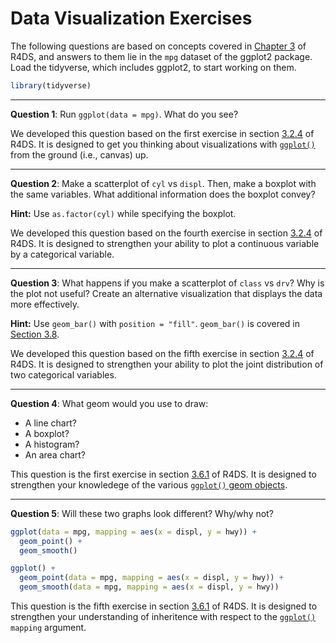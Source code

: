 Data Visualization Exercises
================

The following questions are based on concepts covered in [Chapter 3](http://r4ds.had.co.nz/data-visualisation.html) of R4DS, and answers to them lie in the `mpg` dataset of the ggplot2 package. Load the tidyverse, which includes ggplot2, to start working on them.

``` r
library(tidyverse)
```

------------------------------------------------------------------------

**Question 1**: Run `ggplot(data = mpg)`. What do you see?

We developed this question based on the first exercise in section [3.2.4](http://r4ds.had.co.nz/data-visualisation.html#exercises) of R4DS. It is designed to get you thinking about visualizations with [`ggplot()`](http://r4ds.had.co.nz/data-visualisation.html#creating-a-ggplot) from the ground (i.e., canvas) up.

------------------------------------------------------------------------

**Question 2**: Make a scatterplot of `cyl` vs `displ`. Then, make a boxplot with the same variables. What additional information does the boxplot convey?

**Hint:** Use `as.factor(cyl)` while specifying the boxplot.

We developed this question based on the fourth exercise in section [3.2.4](http://r4ds.had.co.nz/data-visualisation.html#exercises) of R4DS. It is designed to strengthen your ability to plot a continuous variable by a categorical variable.

------------------------------------------------------------------------

**Question 3**: What happens if you make a scatterplot of `class` vs `drv`? Why is the plot not useful? Create an alternative visualization that displays the data more effectively.

**Hint:** Use `geom_bar()` with `position = "fill"`. `geom_bar()` is covered in [Section 3.8](http://r4ds.had.co.nz/data-visualisation.html#position-adjustments).

We developed this question based on the fifth exercise in section [3.2.4](http://r4ds.had.co.nz/data-visualisation.html#exercises) of R4DS. It is designed to strengthen your ability to plot the joint distribution of two categorical variables.

------------------------------------------------------------------------

**Question 4**: What geom would you use to draw:

-   A line chart?
-   A boxplot?
-   A histogram?
-   An area chart?

This question is the first exercise in section [3.6.1](http://r4ds.had.co.nz/data-visualisation.html#exercises-3) of R4DS. It is designed to strengthen your knowledege of the various [`ggplot()` geom objects](http://r4ds.had.co.nz/data-visualisation.html#geometric-objects).

------------------------------------------------------------------------

**Question 5**: Will these two graphs look different? Why/why not?

``` r
ggplot(data = mpg, mapping = aes(x = displ, y = hwy)) + 
  geom_point() + 
  geom_smooth()

ggplot() + 
  geom_point(data = mpg, mapping = aes(x = displ, y = hwy)) + 
  geom_smooth(data = mpg, mapping = aes(x = displ, y = hwy))
```

This question is the fifth exercise in section [3.6.1](http://r4ds.had.co.nz/data-visualisation.html#exercises-3) of R4DS. It is designed to strengthen your understanding of inheritence with respect to the [`ggplot()`](http://r4ds.had.co.nz/data-visualisation.html#creating-a-ggplot) `mapping` argument.
